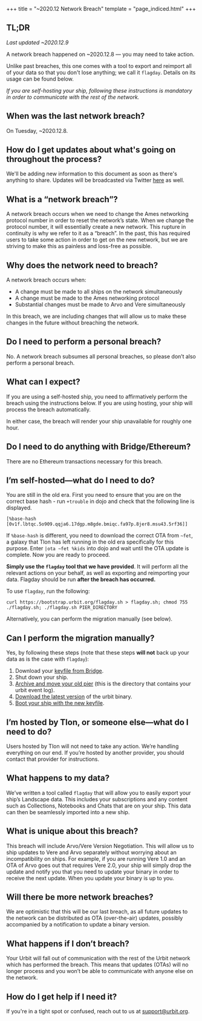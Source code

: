 +++
title = "~2020.12 Network Breach"
template = "page_indiced.html"
+++

## TL;DR

*Last updated ~2020.12.9*

A network breach happened on ~2020.12.8 — you may need to take action.

Unlike past breaches, this one comes with a tool to export and reimport all of your data so that you don't lose anything; we call it `flagday`. Details on its usage can be found below.

*If you are self-hosting your ship, following these instructions is mandatory in order to communicate with the rest of the network.*

## When was the last network breach?

On Tuesday, ~2020.12.8.

## How do I get updates about what's going on throughout the process?

We'll be adding new information to this document as soon as there's anything to share. Updates will be broadcasted via Twitter [here](https://twitter.com/zodisok/) as well.

## What is a “network breach”?

A network breach occurs when we need to change the Ames networking protocol number in order to reset the network’s state. When we change the protocol number, it will essentially create a new network. This rupture in continuity is why we refer to it as a “breach”. In the past, this has required users to take some action in order to get on the new network, but we are striving to make this as painless and loss-free as possible.

## Why does the network need to breach?

A network breach occurs when:
- A change must be made to all ships on the network simultaneously
- A change must be made to the Ames networking protocol
- Substantial changes must be made to Arvo and Vere simultaneously

In this breach, we are including changes that will allow us to make these changes in the future without breaching the network.

## Do I need to perform a personal breach?

No. A network breach subsumes all personal breaches, so please don’t also perform a personal breach.

## What can I expect?

If you are using a self-hosted ship, you need to affirmatively perform the breach using the instructions below. If you are using hosting, your ship will process the breach automatically.

In either case, the breach will render your ship unavailable for roughly one hour.

## Do I need to do anything with Bridge/Ethereum?

There are no Ethereum transactions necessary for this breach.

## I’m self-hosted—what do I need to do?

You are still in the old era. First you need to ensure that you are on the
correct base hash - run `+trouble` in dojo and check that the following line
is displayed.
```
[%base-hash [0v1f.lbtqc.5o909.qqja6.17dgp.m8gde.bmiqc.fa97p.8jer8.msu43.5rf36]]
```
If `%base-hash` is different, you need to download the correct OTA from `~fet`,
a galaxy that Tlon has left running in the old era specifically for this
purpose. Enter `|ota ~fet %kids` into dojo and wait until the OTA update is
complete. Now you are ready to proceed.

**Simply use the `flagday` tool that we have provided**. It will perform all the relevant actions on your behalf, as well as exporting and reimporting your data. Flagday should be run **after the breach has occurred.**

To use `flagday`, run the following:

```shell
curl https://bootstrap.urbit.org/flagday.sh > flagday.sh; chmod 755 ./flagday.sh; ./flagday.sh PIER_DIRECTORY
```

Alternatively, you can perform the migration manually (see below).

## Can I perform the migration manually?

Yes, by following these steps (note that these steps **will not** back up your data as is the case with `flagday`):

1. Download your [keyfile from Bridge](https://urbit.org/using/install/#keyfile).
2. Shut down your ship.
3. [Archive and move your old pier](https://urbit.org/using/operations/using-your-ship/#moving-your-pier) (this is the directory that contains your urbit event log).
4. [Download the latest version](@/using/install.md#macos-and-linux) of the urbit binary.
5. [Boot your ship with the new keyfile](https://urbit.org/using/install/#boot-your-planet).

## I’m hosted by Tlon, or someone else—what do I need to do?

Users hosted by Tlon will not need to take any action. We’re handling everything on our end. If you’re hosted by another provider, you should contact that provider for instructions.

## What happens to my data?

We’ve written a tool called `flagday` that will allow you to easily export your ship’s Landscape data. This includes your subscriptions and any content such as Collections, Notebooks and Chats that are on your ship. This data can then be seamlessly imported into a new ship.

## What is unique about this breach?

This breach will include Arvo/Vere Version Negotiation. This will allow us to ship updates to Vere and Arvo separately without worrying about an incompatibility on ships. For example, if you are running Vere 1.0 and an OTA of Arvo goes out that requires Vere 2.0, your ship will simply drop the update and notify you that you need to update your binary in order to receive the next update. When you update your binary is up to you.

## Will there be more network breaches?

We are optimistic that this will be our last breach, as all future updates to the network can be distributed as OTA (over-the-air) updates, possibly accompanied by a notification to update a binary version.

## What happens if I don’t breach?

Your Urbit will fall out of communication with the rest of the Urbit network which has performed the breach. This means that updates (OTAs) will no longer process and you won’t be able to communicate with anyone else on the network.

## How do I get help if I need it?

If you're in a tight spot or confused, reach out to us at support@urbit.org.
